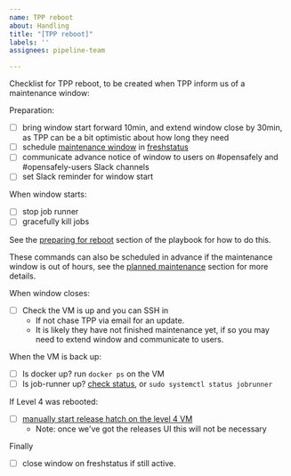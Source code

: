 ```yaml
---
name: TPP reboot
about: Handling
title: "[TPP reboot]"
labels: ''
assignees: pipeline-team

---
```


Checklist for TPP reboot, to be created when TPP inform us of a maintenance window:



Preparation:

 - [ ] bring window start forward 10min, and extend window close by 30min, as TPP can be a bit optimistic about how long they need
 - [ ] schedule [maintenance window](https://support.freshstatus.io/en/support/solutions/articles/50000001851-how-to-create-a-planned-maintenance-incident-) in [freshstatus](https://bennettoxford.freshstatus.io/admin/incidents/public)
 - [ ] communicate advance notice of window to users on #opensafely and #opensafely-users Slack channels
 - [ ] set Slack reminder for window start

When window starts:
 - [ ] stop job runner
 - [ ] gracefully kill jobs

See the [preparing for reboot](https://github.com/opensafely-core/backend-server/blob/main/playbook.md#preparing-for-reboot) section of the playbook for how to do this.

These commands can also be scheduled in advance if the maintenance window is out of hours, see the [planned maintenance](https://github.com/opensafely-core/backend-server/blob/main/playbook.md#planned-maintenance) section for more details.

When window closes:
 - [ ] Check the VM is up and you can SSH in
   - If not chase TPP via email for an update.
   - It is likely they have not finished maintenance yet, if so you may need to extend window and communicate to users.

When the VM is back up:
 - [ ] Is docker up? run `docker ps` on the VM
 - [ ] Is job-runner up? [check status](https://jobs.opensafely.org/status/), or `sudo systemctl status jobrunner`

If Level 4 was rebooted:
 - [ ] [manually start release hatch on the level 4 VM](https://bennettinstitute-team-manual.pages.dev/tech-group/playbooks/opensafely-tpp-level-4/#release-hatch)
   - Note: once we've got the releases UI this will not be necessary

Finally
 - [ ] close window on freshstatus if still active.
